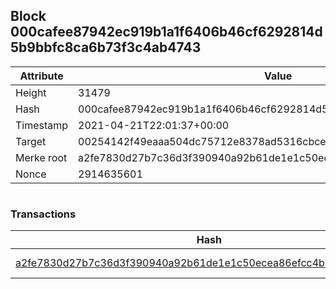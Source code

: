 ## Block 000cafee87942ec919b1a1f6406b46cf6292814d5b9bbfc8ca6b73f3c4ab4743

Attribute | Value
--- | ---
Height | 31479
Hash | 000cafee87942ec919b1a1f6406b46cf6292814d5b9bbfc8ca6b73f3c4ab4743
Timestamp | 2021-04-21T22:01:37+00:00
Target | 00254142f49eaaa504dc75712e8378ad5316cbcead634704b3734b6271167cc4
Merke root | a2fe7830d27b7c36d3f390940a92b61de1e1c50ecea86efcc4bdaeac07f04535
Nonce | 2914635601

```

```

### Transactions

Hash | Amount
--- | ---
[a2fe7830d27b7c36d3f390940a92b61de1e1c50ecea86efcc4bdaeac07f04535](a2fe7830d27b7c36d3f390940a92b61de1e1c50ecea86efcc4bdaeac07f04535.md) | 10.00000000 SKEPTI 
